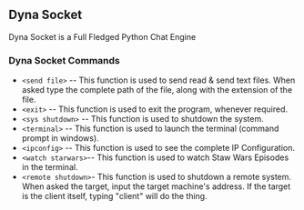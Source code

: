 ## Dyna Socket
Dyna Socket is a Full Fledged Python Chat Engine

### Dyna Socket Commands
* `<send file>`     -- This function is used to send read & send text files. When asked type the complete path of the file, along with the extension of the file.
* `<exit>`          -- This function is used to exit the program, whenever required.
* `<sys shutdown>`  -- This function is used to shutdown the system.
* `<terminal>`      -- This function is used to launch the terminal (command prompt in windows).
* `<ipconfig>`      -- This function is used to see the complete IP Configuration.
* `<watch starwars>`-- This function is used to watch Staw Wars Episodes in the terminal.
* `<remote shutdown>`- This function is used to shutdown a remote system. When asked the target, input the target machine's address. If the target is the client itself, typing "client" will do the thing.
